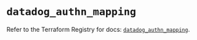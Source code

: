 # `datadog_authn_mapping`

Refer to the Terraform Registry for docs: [`datadog_authn_mapping`](https://registry.terraform.io/providers/datadog/datadog/3.78.0/docs/resources/authn_mapping).
